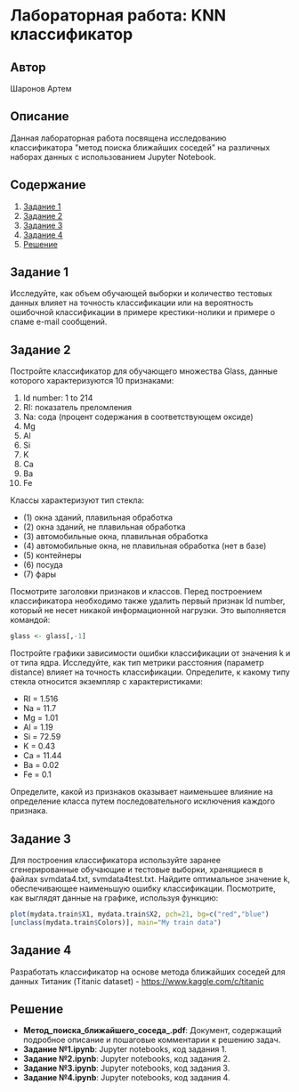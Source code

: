 # Лабораторная работа: KNN классификатор

## Автор
Шаронов Артем

## Описание
Данная лабораторная работа посвящена исследованию классификатора "метод поиска ближайших соседей" на различных наборах данных с использованием Jupyter Notebook.

## Содержание
1. [Задание 1](#задание-1)
2. [Задание 2](#задание-2)
3. [Задание 3](#задание-3)
5. [Задание 4](#задание-4)
6.  [Решение](#решение)

## Задание 1 

Исследуйте, как объем обучающей выборки и количество тестовых данных влияет на точность классификации или на вероятность ошибочной классификации в примере крестики-нолики и примере о спаме e-mail сообщений.

## Задание 2 

Постройте классификатор для обучающего множества Glass, данные которого характеризуются 10 признаками:
1. Id number: 1 to 214
2. RI: показатель преломления
3. Na: сода (процент содержания в соответствующем оксиде)
4. Mg
5. Al
6. Si
7. K
8. Ca
9. Ba
10. Fe

Классы характеризуют тип стекла:
- (1) окна зданий, плавильная обработка
- (2) окна зданий, не плавильная обработка
- (3) автомобильные окна, плавильная обработка
- (4) автомобильные окна, не плавильная обработка (нет в базе)
- (5) контейнеры
- (6) посуда
- (7) фары

Посмотрите заголовки признаков и классов. Перед построением классификатора необходимо также удалить первый признак Id number, который не несет никакой информационной нагрузки. Это выполняется командой:
```r
glass <- glass[,-1]
```
Постройте графики зависимости ошибки классификации от значения k и от типа ядра. 
Исследуйте, как тип метрики расстояния (параметр distance) влияет на точность классификации.
Определите, к какому типу стекла относится экземпляр с характеристиками:
- RI = 1.516 
- Na = 11.7 
- Mg = 1.01
-  Al = 1.19
-  Si = 72.59 
- K = 0.43 
- Ca = 11.44 
- Ba = 0.02 
- Fe = 0.1

Определите, какой из признаков оказывает наименьшее влияние на определение класса путем 
последовательного исключения каждого признака.

## Задание 3

Для построения классификатора используйте заранее сгенерированные обучающие и тестовые 
выборки, хранящиеся в файлах svmdata4.txt, svmdata4test.txt. Найдите оптимальное значение k, 
обеспечивающее наименьшую ошибку классификации. Посмотрите, как выглядят данные на
графике, используя функцию:

```r
plot(mydata.train$X1, mydata.train$X2, pch=21, bg=c("red","blue") 
[unclass(mydata.train$Colors)], main="My train data")
```
## Задание 4

Разработать классификатор на основе метода ближайших соседей для данных Титаник
(Titanic dataset) - https://www.kaggle.com/c/titanic

## Решение

- **Метод_поиска_ближайшего_соседа_.pdf**: Документ, содержащий подробное описание и пошаговые комментарии к решению задач.
- **Задание №1.ipynb**: Jupyter notebooks, код задания 1.
- **Задание №2.ipynb**: Jupyter notebooks, код задания 2.
- **Задание №3.ipynb**: Jupyter notebooks, код задания 3.
- **Задание №4.ipynb**: Jupyter notebooks, код задания 4.
